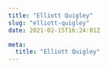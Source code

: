 ```yaml
---
title: "Elliott Quigley"
slug: "elliott-quigley"
date: 2021-02-15T16:24:01Z

meta:
  title: "Elliott Quigley"
---
```


